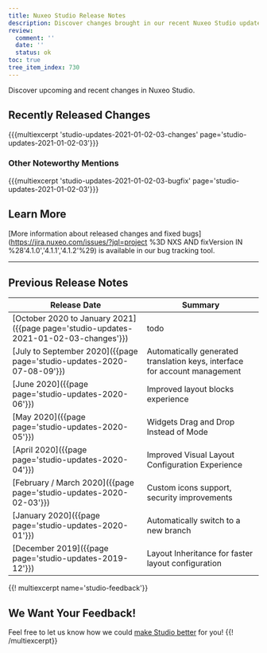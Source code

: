 ```yaml
---
title: Nuxeo Studio Release Notes
description: Discover changes brought in our recent Nuxeo Studio updates.
review:
  comment: ''
  date: ''
  status: ok
toc: true
tree_item_index: 730
---
```


Discover upcoming and recent changes in Nuxeo Studio.


## Recently Released Changes

{{{multiexcerpt 'studio-updates-2021-01-02-03-changes' page='studio-updates-2021-01-02-03'}}}

### Other Noteworthy Mentions

{{{multiexcerpt 'studio-updates-2021-01-02-03-bugfix' page='studio-updates-2021-01-02-03'}}}

## Learn More
[More information about released changes and fixed bugs](https://jira.nuxeo.com/issues/?jql=project %3D NXS AND fixVersion IN %28'4.1.0','4.1.1','4.1.2'%29) is available in our bug tracking tool.

---

## Previous Release Notes

| &nbsp;Release&nbsp;Date&nbsp;                                          | Summary                                                                                                                                                                                                                |
| ----------------------------------------------------------- | ---------------------------------------------------------------------------------------------------------------------------------------------------------------------------------------------------------------------- |
| [October 2020 to January 2021]({{page page='studio-updates-2021-01-02-03-changes'}})     | todo |
| [July to September 2020]({{page page='studio-updates-2020-07-08-09'}})     | Automatically generated translation keys, interface for account management |
| [June 2020]({{page page='studio-updates-2020-06'}})     | Improved layout blocks experience |
| [May 2020]({{page page='studio-updates-2020-05'}})     | Widgets Drag and Drop Instead of Mode |
| [April 2020]({{page page='studio-updates-2020-04'}})     | Improved Visual Layout Configuration Experience |
| [February / March 2020]({{page page='studio-updates-2020-02-03'}})     | Custom icons support, security improvements |
| [January 2020]({{page page='studio-updates-2020-01'}})     | Automatically switch to a new branch |
| [December 2019]({{page page='studio-updates-2019-12'}})     | Layout Inheritance for faster layout configuration |

{{! multiexcerpt name='studio-feedback'}}
## We Want Your Feedback!

Feel free to let us know how we could [make Studio better](https://portal.prodpad.com/eb062eda-6d54-11e7-8513-22000a2145da) for you!
{{! /multiexcerpt}}
